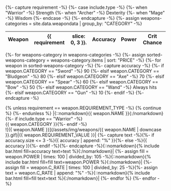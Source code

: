 {%- capture requirement -%}
  {%- case include.type -%}
    {%- when "Warrior" -%}
      Strength
    {%- when "Archer" -%}
      Dexterity
    {%- when "Mage" -%}
      Wisdom
  {%- endcase -%}
{%- endcapture -%}
{%- assign weapons-categories = site.data.weapondata | group_by: "CATEGORY" -%}

|Weapon|{{ requirement | slice: 0, 3 }}.|Accuracy|Power|Crit Chance|
|-|-|-|-|-|-|
{%- for weapons-category in weapons-categories -%}
{%- assign sorted-weapons-category = weapons-category.items | sort: "PRICE" -%}
{%- for weapon in sorted-weapons-category -%}
  {%- capture accuracy -%}
    {%- if weapon.CATEGORY == "Sword" -%}
      90
    {%- elsif weapon.CATEGORY == "Bludgeon" -%}
      80
    {%- elsif weapon.CATEGORY == "Axe" -%}
      70
    {%- elsif weapon.CATEGORY == "Spear" -%}
      60
    {%- elsif weapon.CATEGORY == "Bow" -%}
      50
    {%- elsif weapon.CATEGORY == "Wand" -%}
      Always hits
    {%- elsif weapon.CATEGORY == "Gun" -%}
      10
    {%- endif -%}
  {%- endcapture -%}

  {% unless requirement == weapon.REQUIREMENT_TYPE -%}
    {% continue %}
  {%- endunless %}
  |{::nomarkdown}<span class="{{ weapon.ELEMENT | downcase }}"><span class="record-name">{{ weapon.NAME }}</span></span>{:/nomarkdown}{%- if include.type == "Warrior" -%}<br /><span class="bar-descriptor">{{ weapon.CATEGORY }}</span>{%- endif -%}<br />![{{ weapon.NAME }}](/assets/img/weapons/{{ weapon.NAME | downcase }}.gif)|{{ weapon.REQUIREMENT_VALUE }}|
  {%- capture text -%}{%- if accuracy.size <= 3 -%}{{ accuracy | append: "%" }}{%- else -%}{{ accuracy }}{%- endif -%}{%- endcapture -%}{::nomarkdown}{% include bar.html fill=accuracy text=text %}{:/nomarkdown}|
  {%- assign fill = weapon.POWER | times: 100 | divided_by: 105 -%}{::nomarkdown}{% include bar.html fill=fill text=weapon.POWER %}{:/nomarkdown}|
  {%- assign fill = weapon.C_RATE | times: 100 | divided_by: 25 -%}{%- assign text = weapon.C_RATE | append: "%" -%}{::nomarkdown}{% include bar.html fill=fill text=text %}{:/nomarkdown}|
{%- endfor %}
{%- endfor -%}